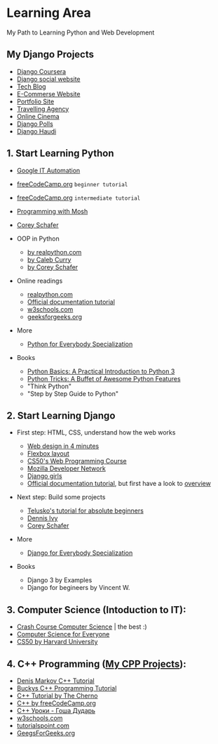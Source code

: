 # Learning Area
My Path to Learning Python and Web Development

## My Django Projects
- [Django Coursera](https://github.com/Rustam-Z/django-coursera)
- [Django social website](https://github.com/Rustam-Z/django-social-website)
- [Tech Blog](https://github.com/Rustam-Z/django-blog)
- [E-Commerse Website](https://github.com/Rustam-Z/django-online-shop)
- [Portfolio Site](https://github.com/Rustam-Z/django-pfs)
- [Travelling Agency](https://github.com/Rustam-Z/django-telusko)
- [Online Cinema](https://github.com/EightSoft-Academy/django-cinema)
- [Django Polls](https://github.com/EightSoft-Academy/django-polls)
- [Django Haudi](https://github.com/EightSoft-Academy/django-haudi)

## 1. Start Learning Python
- [Google IT Automation](https://www.coursera.org/professional-certificates/google-it-automation)
- [freeCodeCamp.org](https://youtu.be/rfscVS0vtbw) `beginner tutorial`
- [freeCodeCamp.org](https://youtu.be/HGOBQPFzWKo) `intermediate tutorial` 
- [Programming with Mosh](https://www.youtube.com/watch?v=_uQrJ0TkZlc)
- [Corey Schafer](https://www.youtube.com/playlist?list=PL-osiE80TeTt2d9bfVyTiXJA-UTHn6WwU)

- OOP in Python
  - [by realpython.com](https://realpython.com/python3-object-oriented-programming/)
  - [by Caleb Curry](https://youtu.be/MikphENIrOo)
  - [by Corey Schafer](https://www.youtube.com/playlist?list=PL-osiE80TeTsqhIuOqKhwlXsIBIdSeYtc)

- Online readings
  - [realpython.com](https://realpython.com/start-here/)
  - [Official documentation tutorial](https://docs.python.org/3/tutorial/index.html)
  - [w3schools.com](https://www.w3schools.com/python/default.asp) 
  - [geeksforgeeks.org](https://www.geeksforgeeks.org/python-programming-language/)
  
- More
  - [Python for Everybody Specialization](https://www.coursera.org/specializations/python)

- Books
  - [Python Basics: A Practical Introduction to Python 3](https://t.me/progbook/5781) 
  - [Python Tricks: A Buffet of Awesome Python Features](https://t.me/progbook/5882)
  - "Think Python" 
  - "Step by Step Guide to Python"

## 2. Start Learning Django 
- First step: HTML, CSS, understand how the web works
  - [Web design in 4 minutes](https://jgthms.com/web-design-in-4-minutes/)
  - [Flexbox layout](https://css-tricks.com/snippets/css/a-guide-to-flexbox/)
  - [CS50's Web Programming Course](https://www.youtube.com/playlist?list=PLhQjrBD2T380xvFSUmToMMzERZ3qB5Ueu)
  - [Mozilla Developer Network](https://developer.mozilla.org/en-US/docs/Learn) 
  - [Django girls](https://tutorial.djangogirls.org/en/)
  - [Official documentation tutorial](https://docs.djangoproject.com/en/3.1/intro/tutorial01/), but first have a look to [overview](https://docs.djangoproject.com/en/3.1/intro/overview/)

- Next step: Build some projects
  - [Telusko's tutorial for absolute beginners](https://www.youtube.com/watch?v=OTmQOjsl0eg)
  - [Dennis Ivy](https://www.youtube.com/playlist?list=PL-51WBLyFTg2vW-_6XBoUpE7vpmoR3ztO)
  - [Corey Schafer](https://www.youtube.com/playlist?list=PL-osiE80TeTtoQCKZ03TU5fNfx2UY6U4p)
  
- More 
  - [Django for Everybody Specialization](https://www.coursera.org/specializations/django)
  
- Books 
  - Django 3 by Examples
  - Django for begineers by Vincent W.
  
## 3. Computer Science (Intoduction to IT):
- [Crash Course Computer Science](https://www.youtube.com/playlist?list=PL8dPuuaLjXtNlUrzyH5r6jN9ulIgZBpdo) | the best :)
- [Computer Science for Everyone](https://www.youtube.com/playlist?list=PLrC-HcVNfULbGKkhJSgfqvqmaFAZvfHes) 
- [CS50 by Harvard University](https://www.youtube.com/c/cs50/videos)

## 4. C++ Programming ([My CPP Projects](https://github.com/Rustam-Z/cpp-projects)):
- [Denis Markov C++ Tutorial](https://www.youtube.com/playlist?list=PLbmlzoDQrXVFC13GjpPrJxl6mzTiX65gs)
- [Buckys C++ Programming Tutorial](https://www.youtube.com/playlist?list=PLAE85DE8440AA6B83)
- [C++ Tutorial by The Cherno](https://www.youtube.com/watch?v=18c3MTX0PK0&list=PLlrATfBNZ98dudnM48yfGUldqGD0S4FFb)
- [C++ by freeCodeCamp.org](https://www.youtube.com/watch?v=vLnPwxZdW4Y)
- [ С++ Уроки - Гоша Дударь](https://www.youtube.com/watch?v=qSHP98i9mDU&list=PL0lO_mIqDDFXNfqIL9PHQM7Wg_kOtDZsW)
- [w3schools.com](https://www.w3schools.com/cpp/default.asp) 
- [tutorialspoint.com](https://www.tutorialspoint.com/cplusplus/index.htm)
- [GeegsForGeeks.org](https://www.geeksforgeeks.org/c-plus-plus/)

